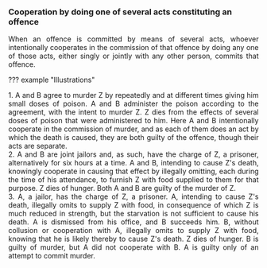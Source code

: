 ### Cooperation by doing one of several acts constituting an offence
<div style="text-align: justify">

When an offence is committed by means of several acts, whoever intentionally cooperates in the commission of that offence by doing any one of those acts, either singly or jointly with any other person, commits that offence.

</div>

??? example "Illustrations"
    <div style="text-align: justify"> 1. A and B agree to murder Z by repeatedly and at different times giving him small doses of poison. A and B administer the poison according to the agreement, with the intent to murder Z. Z dies from the effects of several doses of poison that were administered to him. Here A and B intentionally cooperate in the commission of murder, and as each of them does an act by which the death is caused, they are both guilty of the offence, though their acts are separate.
    <div style="text-align: justify"> 2. A and B are joint jailors and, as such, have the charge of Z, a prisoner, alternatively for six hours at a time. A and B, intending to cause Z's death, knowingly cooperate in causing that effect by illegally omitting, each during the time of his attendance, to furnish Z with food supplied to them for that purpose. Z dies of hunger. Both A and B are guilty of the murder of Z.
    <div style="text-align: justify"> 3. A, a jailor, has the charge of Z, a prisoner. A, intending to cause Z's death, illegally omits to supply Z with food, in consequence of which Z is much reduced in strength, but the starvation is not sufficient to cause his death. A is dismissed from his office, and B succeeds him. B, without collusion or cooperation with A, illegally omits to supply Z with food, knowing that he is likely thereby to cause Z's death. Z dies of hunger. B is guilty of murder, but A did not cooperate with B. A is guilty only of an attempt to commit murder.
